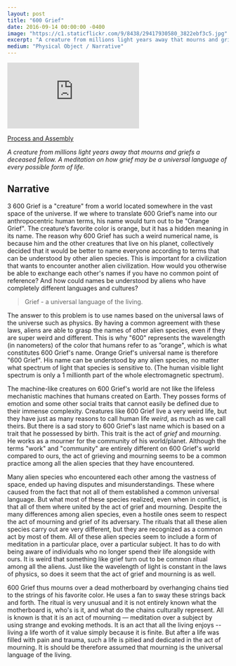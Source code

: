 ```yaml
---
layout: post
title: "600 Grief"
date: 2016-09-14 00:00:00 -0400
image: "https://c1.staticflickr.com/9/8438/29417930580_3822ebf3c5.jpg"
excerpt: "A creature from millions light years away that mourns and griefs a deceased fellow. A meditation on how grieving may be a universal language of every form of life."
medium: "Physical Object / Narrative"
---
```


<iframe src="https://player.vimeo.com/video/183026282?color=9CBEF2" frameborder="0" webkitallowfullscreen mozallowfullscreen allowfullscreen></iframe>

[Process and Assembly](https://bfadtdeviceart.wordpress.com/2016/09/14/600-grief/)

*A creature from millions light years away that mourns and griefs a deceased fellow. A meditation on how grief may be a universal language of every possible form of life.*

## Narrative
3
600 Grief is a "creature" from a world located somewhere in the vast space of the universe. If we where to translate 600 Grief’s name into our anthropocentric human terms, his name would turn out to be "Orange  Grief". The creature’s favorite color is orange, but it has a hidden meaning in its name. The reason why 600 Grief has such a weird numerical name, is because him and the other creatures that live on his planet, collectively decided that it would be better to name everyone according to terms that can be understood by other alien species. This is important for a civilization that wants to encounter another alien civilization. How would you otherwise be able to exchange each other's names if you have no common point of reference? And how could names be understood by aliens who have completely different languages and cultures?

> Grief - a universal language of the living.

The answer to this problem is to use names based on the universal laws of the universe such as physics. By having a common agreement with these laws, aliens are able to grasp the names of other alien species, even if they are super weird and different. This is why "600" represents the wavelength (in nanometers) of the color that humans refer to as ”orange", which is what constitutes 600 Grief's name. Orange Grief's universal name is therefore "600 Grief". His name can be understood by any alien species, no matter what spectrum of light that species is sensitive to. (The human visible light spectrum is only a 1 millionth part of the whole electromagnetic spectrum).

The machine-like creatures on 600 Grief's world are not like the lifeless mechanistic machines that humans created on Earth. They posses forms of emotion and some other social traits that cannot easily be defined due to their immense complexity. Creatures like 600 Grief live a very weird life, but they have just as many reasons to call human life *weird*, as much as we call theirs. But there is a sad story to 600 Grief's last name which is based on a trait that he possessed by birth. This trait is the act of *grief* and *mourning*. He works as a mourner for the community of his world/planet. Although the terms "work" and "community" are entirely different on 600 Grief's world compared to ours, the act of grieving and mourning seems to be a common practice among all the alien species that they have encountered.

Many alien species who encountered each other among the vastness of space, ended up having disputes and misunderstandings. These where caused from the fact that not all of them established a common universal language. But what most of these species realized, even when in conflict, is that all of them where united by the act of grief and mourning. Despite the many differences among alien species, even a hostile ones seem to respect the act of mourning and grief of its adversary. The rituals that all these alien species carry out are very different, but they are recognized as a common act by most of them. All of these alien species seem to include a form of meditation in a particular place, over a particular subject. It has to do with being aware of individuals who no longer spend their life alongside with ours. It is weird that something like grief turn out to be common ritual among all the aliens. Just like the wavelength of light is constant in the laws of physics, so does it seem that the act of grief and mourning is as well.

600 Grief thus mourns over a dead motherboard by overhanging chains tied to the strings of his favorite color. He uses a fan to sway these strings back and forth. The ritual is very unusual and it is not entirely known what the motherboard is, who's is it, and what do the chains culturally represent. All is known is that it is an act of mourning — meditation over a subject by using strange and evoking methods. It is an act that all the living enjoys -- living a life worth of it value simply because it is finite. But after a life was filled with pain and trauma, such a life is pitied and dedicated in the act of mourning. It is should be therefore assumed that mourning is the universal language of the living.
